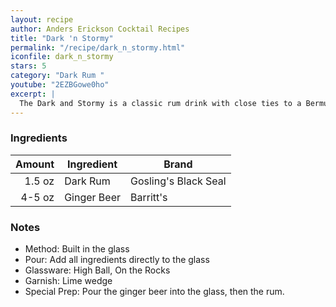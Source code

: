 ```yaml
---
layout: recipe
author: Anders Erickson Cocktail Recipes
title: "Dark 'n Stormy"
permalink: "/recipe/dark_n_stormy.html"
iconfile: dark_n_stormy
stars: 5
category: "Dark Rum "
youtube: "2EZBGowe0ho"
excerpt: |
  The Dark and Stormy is a classic rum drink with close ties to a Bermuda-based distillery that dates to 1806.
---
```


### Ingredients

| Amount | Ingredient  | Brand                |
| -----: | ----------- | -------------------- |
| 1.5 oz | Dark Rum    | Gosling's Black Seal |
| 4-5 oz | Ginger Beer | Barritt's            |

### Notes

- Method: Built in the glass
- Pour: Add all ingredients directly to the glass
- Glassware: High Ball, On the Rocks
- Garnish: Lime wedge
- Special Prep: Pour the ginger beer into the glass, then the rum.
